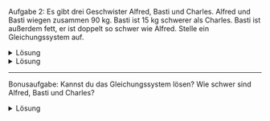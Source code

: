 Aufgabe 2: Es gibt drei Geschwister Alfred, Basti und Charles.
Alfred und Basti wiegen zusammen 90 kg. Basti ist 15 kg schwerer als Charles. Basti ist außerdem fett, er ist doppelt so schwer wie Alfred. Stelle ein Gleichungssystem auf.

<details>
<summary>Lösung</summary>

Schritt 1: Variablen definieren

$$
x_1 := Alfred
$$
$$
x_2 := Basti
$$
$$
x_3 := Charles
$$


Schritt 2: Gleichugnssystem aufstellen

Alfred und Basti wiegen zusammen 90 kg.

$$
I: x_1 + x_2 = 90
$$

Basti ist 15 kg schwerer als Charles.

$$
II:  x_2 = x_3 + 15
$$

Basti ist außerdem fett, er ist doppelt so schwer wie Alfred.

$$
III:  x_2 = 2x_1
$$
</details>


<details>
<summary>Lösung</summary>

Schritt 1: Variablen definieren

$$
x_1 := Alfred
$$
$$
x_2 := Basti
$$
$$
x_3 := Charles
$$


Schritt 2: Gleichugnssystem aufstellen

Alfred und Basti wiegen zusammen 90 kg.

$$
I: x_1 + x_2 = 90
$$

Basti ist 15 kg schwerer als Charles.

$$
II:  x_2 = x_3 + 15
$$

Basti ist außerdem fett, er ist doppelt so schwer wie Alfred.

$$
III:  x_2 = 2x_1
$$
</details>

----


Bonusaufgabe: Kannst du das Gleichungssystem lösen? Wie schwer sind Alfred, Basti und Charles?

<details>
<summary>Lösung</summary>


Es gibt verschiedene Lösungswege.
Entweder macht man es strukturiert über das Gaussverfahren ( weniger fehleranfällig und sehr empfohlen) oder man löst es chaotisch. Chaotisch würde ich es so machen: Gleichung $III$ in Gleichung $I$ einsetzen. Das Ergebnis wiederum in Gleichung $III$ und das Ergebnis schlussendlich in Gleichung $II$.

$$
x_1 = 30
$$

$$
x_2 = 60
$$

$$
x_3 = 45
$$

</details>




